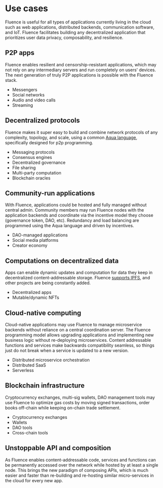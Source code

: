 # Use cases

Fluence is useful for all types of applications currently living in the cloud such as web applications, distributed backends, communication software, and IoT. Fluence facilitates building any decentralized application that prioritizes user data privacy, composability, and resilience.

## P2P apps

Fluence enables resilient and censorship-resistant applications, which may not rely on any intermediary servers and run completely on users' devices. The next generation of truly P2P applications is possible with the Fluence stack.

- Messengers
- Social networks
- Audio and video calls
- Streaming

## Decentralized protocols

Fluence makes it super easy to build and combine network protocols of any complexity, topology, and scale, using a common [Aqua language](../aqua-book/introduction.md), specifically designed for p2p programming.

- Messaging protocols
- Consensus engines
- Decentralized governance
- File sharing
- Multi-party computation
- Blockchain oracles

## Community-run applications

With Fluence, applications could be hosted and fully managed without central admin. Community members may run Fluence nodes with the application backends and coordinate via the incentive model they choose (governance token, DAO, etc). Redundancy and load balancing are programmed using the Aqua language and driven by incentives.

- DAO-managed applications  
- Social media platforms  
- Creator economy

## Computations on decentralized data

Apps can enable dynamic updates and computation for data they keep in decentralized content-addressable storage. Fluence [supports IPFS](../aqua-book/libraries/aqua-ipfs.md), and other projects are being constantly added.

- Decentralized apps
- Mutable/dynamic NFTs

## Cloud-native computing

Cloud-native applications may use Fluence to manage microservice backends without reliance on a central coordination server. The Fluence programming model allows upgrading applications and implementing new business logic without re-deploying microservices. Content addressable functions and services make backwards compatibility seamless, so things just do not break when a service is updated to a new version.

- Distributed microservice orchestration
- Distributed SaaS
- Serverless

## Blockchain infrastructure

Cryptocurrency exchanges, multi-sig wallets, DAO management tools may use Fluence to optimize gas costs by moving signed transactions, order books off-chain while keeping on-chain trade settlement.

- Cryptocurrency exchanges
- Wallets
- DAO tools
- Cross-chain tools

## Unstoppable API and composition

As Fluence enables content-addressable code, services and functions can be permanently accessed over the network while hosted by at least a single node. This brings the new paradigm of composing APIs, which is much easier and faster than re-building and re-hosting similar micro-services in the cloud for every new app.
